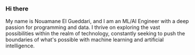 ### Hi there 

My name is Nouamane El Gueddari, and I am an ML/AI Engineer with a deep passion for programming and data. I thrive on exploring the vast possibilities within the realm of technology, constantly seeking to push the boundaries of what's possible with machine learning and artificial intelligence.

